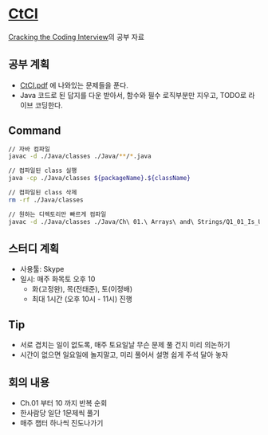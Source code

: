 # [CtCI](https://github.com/careercup/CtCI-6th-Edition)

[Cracking the Coding Interview](http://www.yes24.com/Product/Goods/44305533)의 공부 자료

## 공부 계획

- [CtCI.pdf](./CtCI.pdf) 에 나와있는 문제들을 푼다.
- Java 코드로 된 답지를 다운 받아서, 함수와 필수 로직부분만 지우고, TODO로 라이브 코딩한다.

## Command

```sh
// 자바 컴파일
javac -d ./Java/classes ./Java/**/*.java

// 컴파일된 class 실행
java -cp ./Java/classes ${packageName}.${className}

// 컴파일된 class 삭제
rm -rf ./Java/classes

// 원하는 디렉토리만 빠르게 컴파일
javac -d ./Java/classes ./Java/Ch\ 01.\ Arrays\ and\ Strings/Q1_01_Is_Unique/*.java
```

## 스터디 계획

- 사용툴: Skype
- 일시: 매주 화목토 오후 10
  - 화(고정완), 목(전태준), 토(이정배)
  - 최대 1시간 (오후 10시 - 11시) 진행

## Tip

- 서로 겹치는 일이 없도록, 매주 토요일날 무슨 문제 풀 건지 미리 의논하기
- 시간이 없으면 일요일에 놀지말고, 미리 풀어서 설명 쉽게 주석 달아 놓자

## 회의 내용

- Ch.01 부터 10 까지 반복 순회
- 한사람당 일단 1문제씩 풀기
- 매주 챕터 하나씩 진도나가기
